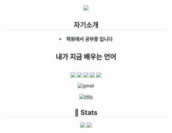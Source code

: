 


<div align= "center">
    <img src="https://capsule-render.vercel.app/api?type=wave&color=auto&height=180&text=hello!!&animation=fadeIn&fontColor=000000&fontSize=60" />
    </div>
    <div align= "center"> 
    <h2 style="border-bottom: 1px solid #d8dee4; color: #282d33;"> 자기소개 </h2>  
    <div style="font-weight: 700; font-size: 15px; text-align: center; color: #282d33;"> <li> 학원에서 공부중 입니다 </div> 
    </div>
    <div align= "center">
      <div
    <summary>
<h2>내가 지금 배우는 언어</h2> 
</summary>
   <br>
  
 <img src="https://img.shields.io/badge/Java-007396?style=plastic&logo=Java&logoColor=white">
          <img src="https://img.shields.io/badge/Oracle-F80000?style=plastic&logo=Oracle&logoColor=white">
          <img src="https://img.shields.io/badge/HTML5-E34F26?style=plastic&logo=HTML5&logoColor=white">
          <img src="https://img.shields.io/badge/CSS3-1572B6?style=plastic&logo=CSS3&logoColor=white">
          <img src="https://img.shields.io/badge/MySQL-4479A1?style=plastic&logo=MySQL&logoColor=white">

![gmail](https://img.shields.io/badge/Gmail-D14836?style=for-the-badge&logo=gmail&logoColor=white) 
<br>
<br>
[![Hits](https://hits.seeyoufarm.com/api/count/incr/badge.svg?url=https%3A%2F%2Fgithub.com%2Fpdoyoung%2Fhit-counter&count_bg=%2379C83D&title_bg=%23555555&icon=&icon_color=%23E7E7E7&title=hits&edge_flat=false)](https://hits.seeyoufarm.com)
</details>
 <div align= "center"> 
    <h2 style="border-bottom: 1px solid #d8dee4; color: #282d33;"> 🏅 Stats </h2> <div align= "center"> <img src="https://github-readme-stats.vercel.app/api?username=pdoyoung&bg_color=180,00000000,&title_color=000000&text_color=000000"
         /> <img src="https://github-readme-stats.vercel.app/api/top-langs/?username=pdoyoung&layout=compact&bg_color=180,00000000,&title_color=000000&text_color=000000"
           /> </div> 
    </div>
    



